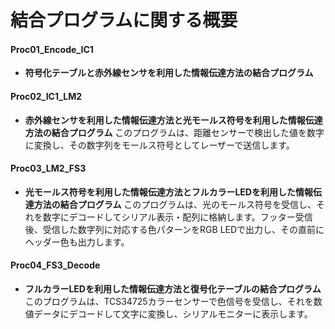# 結合プログラムに関する概要

#### Proc01_Encode_IC1
* **符号化テーブルと赤外線センサを利用した情報伝達方法の結合プログラム** 

#### Proc02_IC1_LM2
* **赤外線センサを利用した情報伝達方法と光モールス符号を利用した情報伝達方法の結合プログラム** 
このプログラムは、距離センサーで検出した値を数字に変換し、その数字列をモールス符号としてレーザーで送信します。
#### Proc03_LM2_FS3
* **光モールス符号を利用した情報伝達方法とフルカラーLEDを利用した情報伝達方法の結合プログラム** 
このプログラムは、光のモールス符号を受信し、それを数字にデコードしてシリアル表示・配列に格納します。フッター受信後、受信した数字列に対応する色パターンをRGB LEDで出力し、その直前にヘッダー色も出力します。

#### Proc04_FS3_Decode
* **フルカラーLEDを利用した情報伝達方法と復号化テーブルの結合プログラム**
このプログラムは、TCS34725カラーセンサーで色信号を受信し、それを数値データにデコードして文字に変換し、シリアルモニターに表示します。

